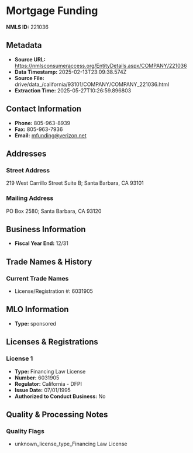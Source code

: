 # Mortgage Funding

**NMLS ID:** 221036

## Metadata
- **Source URL:** https://nmlsconsumeraccess.org/EntityDetails.aspx/COMPANY/221036
- **Data Timestamp:** 2025-02-13T23:09:38.574Z
- **Source File:** drive/data_/california/93101/COMPANY/COMPANY_221036.html
- **Extraction Time:** 2025-05-27T10:26:59.896803

## Contact Information
- **Phone:** 805-963-8939
- **Fax:** 805-963-7936
- **Email:** mfunding@verizon.net

## Addresses
### Street Address
219 West Carrillo Street Suite B; Santa Barbara, CA 93101

### Mailing Address
PO Box 2580; Santa Barbara, CA 93120

## Business Information
- **Fiscal Year End:** 12/31

## Trade Names & History
### Current Trade Names
- License/Registration #: 6031905

## MLO Information
- **Type:** sponsored

## Licenses & Registrations

### License 1
- **Type:** Financing Law License
- **Number:** 6031905
- **Regulator:** California - DFPI
- **Issue Date:** 07/01/1995
- **Authorized to Conduct Business:** No

## Quality & Processing Notes
### Quality Flags
- unknown_license_type_Financing Law License

